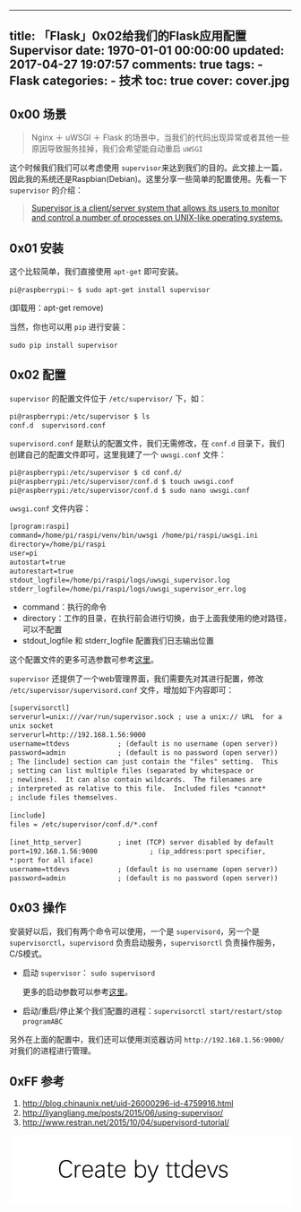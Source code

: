 
---
title: 「Flask」0x02给我们的Flask应用配置Supervisor
date: 1970-01-01 00:00:00
updated: 2017-04-27 19:07:57
comments: true
tags:
    - Flask
categories:
    - 技术
toc: true
cover: cover.jpg 
---


## 0x00 场景

>  Nginx ＋ uWSGI ＋ Flask 的场景中，当我们的代码出现异常或者其他一些原因导致服务挂掉，我们会希望能自动重启 `uWSGI`

这个时候我们我们可以考虑使用 `supervisor`来达到我们的目的。此文接上一篇，因此我的系统还是Raspbian(Debian)。这里分享一些简单的配置使用。先看一下 `supervisor` 的介绍：

> [Supervisor is a client/server system that allows its users to monitor and control a number of processes on UNIX-like operating systems.](http://supervisord.org/)


## 0x01 安装

这个比较简单，我们直接使用 `apt-get` 即可安装。

`pi@raspberrypi:~ $ sudo apt-get install supervisor` 

(卸载用：apt-get remove)

当然，你也可以用 `pip` 进行安装：

`sudo pip install supervisor`


## 0x02 配置

`supervisor` 的配置文件位于 `/etc/supervisor/` 下，如：

``` shell
pi@raspberrypi:/etc/supervisor $ ls
conf.d  supervisord.conf
```

`supervisord.conf` 是默认的配置文件，我们无需修改，在 `conf.d` 目录下，我们创建自己的配置文件即可，这里我建了一个 `uwsgi.conf`  文件：

``` shell
pi@raspberrypi:/etc/supervisor $ cd conf.d/
pi@raspberrypi:/etc/supervisor/conf.d $ touch uwsgi.conf
pi@raspberrypi:/etc/supervisor/conf.d $ sudo nano uwsgi.conf
```

`uwsgi.conf` 文件内容：

``` shell
[program:raspi]
command=/home/pi/raspi/venv/bin/uwsgi /home/pi/raspi/uwsgi.ini
directory=/home/pi/raspi
user=pi
autostart=true
autorestart=true
stdout_logfile=/home/pi/raspi/logs/uwsgi_supervisor.log
stderr_logfile=/home/pi/raspi/logs/uwsgi_supervisor_err.log
```
- command：执行的命令
- directory：工作的目录，在执行前会进行切换，由于上面我使用的绝对路径，可以不配置
- stdout_logfile 和 stderr_logfile 配置我们日志输出位置

 这个配置文件的更多可选参数可参考[这里](http://supervisord.org/configuration.html#program-x-section-settings)。
 
`supervisor` 还提供了一个web管理界面，我们需要先对其进行配置，修改 `/etc/supervisor/supervisord.conf` 文件，增加如下内容即可：
 
 ``` shell
 [supervisorctl]
serverurl=unix:///var/run/supervisor.sock ; use a unix:// URL  for a unix socket
serverurl=http://192.168.1.56:9000
username=ttdevs            ; (default is no username (open server))
password=admin             ; (default is no password (open server))
; The [include] section can just contain the "files" setting.  This
; setting can list multiple files (separated by whitespace or
; newlines).  It can also contain wildcards.  The filenames are
; interpreted as relative to this file.  Included files *cannot*
; include files themselves.

[include]
files = /etc/supervisor/conf.d/*.conf

[inet_http_server]         ; inet (TCP) server disabled by default
port=192.168.1.56:9000 	           ; (ip_address:port specifier, *:port for all iface)
username=ttdevs            ; (default is no username (open server))
password=admin             ; (default is no password (open server))
 ```


## 0x03 操作

安装好以后，我们有两个命令可以使用，一个是 `supervisord`，另一个是 `supervisorctl`，`supervisord` 负责启动服务，`supervisorctl` 负责操作服务，C/S模式。

- 启动 `supervisor`： `sudo supervisord`

	更多的启动参数可以参考[这里](http://supervisord.org/running.html#supervisord-command-line-options)。
	
- 启动/重启/停止某个我们配置的进程：`supervisorctl start/restart/stop programABC`

另外在上面的配置中，我们还可以使用浏览器访问 `http://192.168.1.56:9000/`对我们的进程进行管理。


## 0xFF 参考

1. http://blog.chinaunix.net/uid-26000296-id-4759916.html
2. http://liyangliang.me/posts/2015/06/using-supervisor/
3. http://www.restran.net/2015/10/04/supervisord-tutorial/

![Create by ttdevs](https://raw.githubusercontent.com/ttdevs/ttdevs.github.io/common/images/logo.png)



